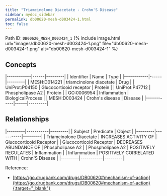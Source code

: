 ```yaml
---
title: "Triamcinolone Diacetate - Crohn'S Disease"
sidebar: mydoc_sidebar
permalink: db00620-mesh-d003424-1.html
toc: false 
---
```



Path ID: `DB00620_MESH_D003424_1`
{% include image.html url="images/db00620-mesh-d003424-1.png" file="db00620-mesh-d003424-1.png" alt="db00620-mesh-d003424-1" %}

## Concepts

|------------|------|---------|
| Identifier | Name | Type    |
|------------|------|---------|
| MESH:D014221 | triamcinolone diacetate | Drug |
| UniProt:P04150 | Glucocorticoid receptor | Protein |
| UniProt:P47712 | Phospholipase A2 | Protein |
| GO:0006954 | Inflammation | BiologicalProcess |
| MESH:D003424 | Crohn's disease | Disease |
|------------|------|---------|

## Relationships

|---------|-----------|---------|
| Subject | Predicate | Object  |
|---------|-----------|---------|
| Triamcinolone Diacetate | INCREASES ACTIVITY OF | Glucocorticoid Receptor |
| Glucocorticoid Receptor | DECREASES ABUNDANCE OF | Phospholipase A2 |
| Phospholipase A2 | POSITIVELY REGULATES | Inflammation |
| Inflammation | POSITIVELY CORRELATED WITH | Crohn'S Disease |
|---------|-----------|---------|

Reference:
  - [https://go.drugbank.com/drugs/DB00620#mechanism-of-action](https://go.drugbank.com/drugs/DB00620#mechanism-of-action){:target="_blank"}